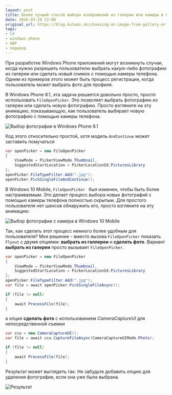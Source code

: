 ```yaml
---
layout: post
title: Более лучший способ выбора изображений из галерии или камеры в UWP приложениях
date: 2016-03-20 22:00
original_url: https://blog.kulman.sk/choosing-an-image-from-gallery-or-camera-in-uwp/
tags:
- C#
- windows phone
- UWP
- перевод
---
```


При разработке Windows Phone приложений могут возникнуть случаи, когда нужно разрешить пользователю выбрать какую-либо фотографию из галереи или сделать новый снимок с помощью камеры телефона. Одним из примеров этого может быть процесс регистрации, когда пользователь может выбрать фото для профиля.

В Windows Phone 8.1, эта задача решается довольно просто, просто использовать `FileOpenPicker`. Это позволяет выбрать фотографию из галереи или сделать новую фотографию. Просто взгляните на эту анимацию, показывающую, как пользователь выбирает новую фотографию с помощью камеры телефона.

![Выбор фотографии в Windows Phone 8.1](https://blog.kulman.sk/images/wpa81.gif)

Код этого относительно простой, хотя модель `AndContinue` может заставить помучаться

```csharp
var openPicker = new FileOpenPicker
{
	ViewMode = PickerViewMode.Thumbnail,
	SuggestedStartLocation = PickerLocationId.PicturesLibrary
};
openPicker.FileTypeFilter.Add(".jpg");
openPicker.PickSingleFileAndContinue();
```

В Windows 10 Mobile, `FileOpenPicker ` был изменен, чтобы быть более настраиваемым. Это делает процесс выбора новых фотографий с помощью камеры телефона полностью скрытым. Для простого пользователя нет шансов обнаружить его, просто взгляните на эту анимацию:

![Выбор фотографии с камера в Windows 10 Mobile](https://blog.kulman.sk/images/uwp.gif)

Так, как сделать этот процесс немного более удобным для пользователя? Мое решение - вместо вызова `FileOpenPicker` показать `Flyout` с двумя опциями: **выбрать из галлереи** и **сделать фото**. Вариант **выбрать из галереи** просто вызывает `FileOpenPicker`.

```csharp
var openPicker = new FileOpenPicker
{
	ViewMode = PickerViewMode.Thumbnail,
	SuggestedStartLocation = PickerLocationId.PicturesLibrary
};
openPicker.FileTypeFilter.Add(".jpg");
var file = await openPicker.PickSingleFileAsync();

if (file != null)
{
	await ProcessFile(file);
}
```

а опция **сделать фото** с использованием *CameraCaptureUI* для непосредственной съемки

```csharp
var ccu = new CameraCaptureUI();
var file = await ccu.CaptureFileAsync(CameraCaptureUIMode.Photo);

if (file != null)
{
	await ProcessFile(file);
}
```

Результат может выглядеть так. Не забудьте добавить опцию для удаления фотографии, если она уже была выбрана.

![Результат](https://blog.kulman.sk/images/uwp2.gif)
